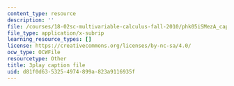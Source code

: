 ```yaml
---
content_type: resource
description: ''
file: /courses/18-02sc-multivariable-calculus-fall-2010/phk05iSMezA_captions.vtt
file_type: application/x-subrip
learning_resource_types: []
license: https://creativecommons.org/licenses/by-nc-sa/4.0/
ocw_type: OCWFile
resourcetype: Other
title: 3play caption file
uid: d81f0d63-5325-4974-899a-823a9116935f
---
```

